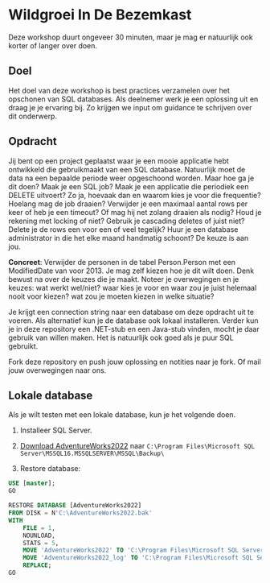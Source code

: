 # Wildgroei In De Bezemkast

Deze workshop duurt ongeveer 30 minuten, maar je mag er natuurlijk ook korter of langer over doen.

## Doel
Het doel van deze workshop is best practices verzamelen over het opschonen van SQL databases. Als deelnemer werk je een oplossing uit en draag je je ervaring bij. Zo krijgen we input om guidance te schrijven over dit onderwerp.

## Opdracht
Jij bent op een project geplaatst waar je een mooie applicatie hebt ontwikkeld die gebruikmaakt van een SQL database. Natuurlijk moet de data na een bepaalde periode weer opgeschoond worden. Maar hoe ga je dit doen? Maak je een SQL job? Maak je een applicatie die periodiek een DELETE uitvoert? Zo ja, hoevaak dan en waarom kies je voor die frequentie? Hoelang mag de job draaien? Verwijder je een maximaal aantal rows per keer of heb je een timeout? Of mag hij net zolang draaien als nodig? Houd je rekening met locking of niet? Gebruik je cascading deletes of juist niet? Delete je de rows een voor een of veel tegelijk? Huur je een database administrator in die het elke maand handmatig schoont? De keuze is aan jou.

**Concreet**: Verwijder de personen in de tabel Person.Person met een ModifiedDate van voor 2013. Je mag zelf kiezen hoe je dit wilt doen. Denk bewust na over de keuzes die je maakt. Noteer je overwegingen en je keuzes: wat werkt wel/niet? waar kies je voor en waar zou je juist helemaal nooit voor kiezen? wat zou je moeten kiezen in welke situatie?

Je krijgt een connection string naar een database om deze opdracht uit te voeren. Als alternatief kun je de database ook lokaal installeren. Verder kun je in deze repository een .NET-stub en een Java-stub vinden, mocht je daar gebruik van willen maken. Het is natuurlijk ook goed als je puur SQL gebruikt.

Fork deze repository en push jouw oplossing en notities naar je fork. Of mail jouw overwegingen naar ons.

## Lokale database
Als je wilt testen met een lokale database, kun je het volgende doen.

1. Installeer SQL Server.

2. [Download AdventureWorks2022](https://learn.microsoft.com/en-us/sql/samples/adventureworks-install-configure?view=sql-server-ver16&tabs=ssms)
naar `C:\Program Files\Microsoft SQL Server\MSSQL16.MSSQLSERVER\MSSQL\Backup\`

3. Restore database:
```sql
USE [master];
GO

RESTORE DATABASE [AdventureWorks2022]
FROM DISK = N'C:\AdventureWorks2022.bak'
WITH
    FILE = 1,
    NOUNLOAD,
    STATS = 5,
    MOVE 'AdventureWorks2022' TO 'C:\Program Files\Microsoft SQL Server\MSSQL16.MSSQLSERVER\MSSQL\DATA\AdventureWorks2022.mdf',
    MOVE 'AdventureWorks2022_log' TO 'C:\Program Files\Microsoft SQL Server\MSSQL16.MSSQLSERVER\MSSQL\DATA\AdventureWorks2022_log.ldf',
    REPLACE;
GO
```
